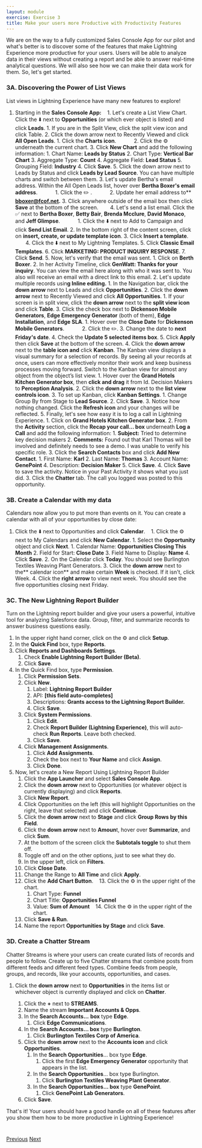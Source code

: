 ```yaml
---
layout: module
exercise: Exercise 3
title: Make your users more Productive with Productivity Features  
---
```


We are on the way to a fully customized Sales Console App for our pilot and what's better is to discover some of the features that make Lightning Experience more productive for your users.  Users will be able to analyze data in their views without creating a report and be able to answer real-time analytical questions.  We will also see how we can make their data work for them.  So, let's get started.

### 3A. Discovering the Power of List Views

List views in Lightning Experience have many new features to explore!

1. Starting in the **Sales Console App:**
    1. Let's create a List View Chart.  Click the ⬇️ next to **Opportunities** (or which ever object is listed) and click **Leads**.
        1. If you are in the Split View, click the split view icon and click Table.
        2. Click the down arrow next to Recently Viewed and click **All Open Leads**.
            1. Click the **Charts icon**.
            2. Click the ⚙️ underneath the current chart. 
            3. Click **New Chart** and add the following information:
                1. Chart Name: **Leads by Status**
                2. Chart Type: **Vertical Bar Chart**
                3. Aggregate Type: **Count**
                4. Aggregate Field: **Lead Status**
                5. Grouping Field: **Industry**
            4. Click **Save**.
            5. Click the down arrow next to Leads by Status and click **Leads by Lead Source**.  You can have multiple charts and switch between them.
        3. Let's update Bertha's email address.  Within the All Open Leads list, hover over **Bertha Boxer's email address**.
            1. Click the ✏️ .
            2. Update her email address to** **bboxer@fcof.net.**
            3. Click anywhere outside of the email box then click **Save** at the bottom of the screen.
        4. Let's send a list email.  Click the ✅ next to **Bertha Boxer**, **Betty Bair**, **Brenda Mcclure**, **David Monaco**, and **Jeff Glimpse**.
            1. Click the ⬇️ next to Add to Campaign and click **Send List Email**.
            2. In the bottom right of the content screen, click on **insert, create, or update template icon**.
            3. Click **Insert a template**.
            4. Click the ⬇️ next to My Lightning Templates.
            5. Click **Classic Email Templates**.
            6. Click **MARKETING: PRODUCT INQUIRY RESPONSE**.
            7. Click **Send**.
        5. Now, let's verify that the email was sent.
            1. Click on **Berth Boxer**.
            2. In her Activity Timeline, click **GenWatt: Thanks for your inquiry**.  You can view the email here along with who it was sent to.  You also will receive an email with a direct link to this email.
    2. Let's update multiple records usin**g Inline editing.**
        1. In the Navigation bar, click the **down arrow** next to Leads and click **Opportunities**.
        2. Click the **down arrow** next to Recently Viewed and click **All Opportunities**.
            1. If your screen is in split view, click the **down arrow** next to the **split view icon** and click **Table**.
        3. Click the check box next to **Dickenson Mobile  Generators**, **Edge Emergency Generator** (both of them), **Edge Installation**, and **Edge SLA**.
            1. Hover over the **Close Date** for **Dickenson Mobile Generators**.
            2. Click the ✏️.
            3. Change the date to **next Friday's date**.
            4. Check the **Update 5 selected items box**.
            5. Click **Apply** then click **Save** at the bottom of the screen.
        4. Click the **down arrow** next to the **table icon and** click **Kanban**.  The Kanban view displays a visual summary for a selection of records. By seeing all your records at once, users can more effectively monitor their work and keep business processes moving forward. Switch to the Kanban view for almost any object from the object’s list view.
            1. Hover over the **Grand Hotels Kitchen Generator box**, then **click and drag** it from Id. Decision Makers to **Perception Analysis**. 
            2. Click the **down arrow** next to the **list view controls icon**.
            3. To set up Kanban, click **Kanban Settings**.
                1. Change Group By from Stage to **Lead Source**.
                2. Click **Save**.
                3. Notice how nothing changed.  Click the **Refresh icon** and your changes will be reflected.
        5. Finally, let's see how easy it is to log a call in Lightning Experience.
            1. Click on **Grand Hotels Kitchen Generator box**.
            2. From the **Activity** section, click the **Recap your call... box** underneath **Log a Call** and add the following information:
                1. **Subject:** Tried to determine key decision makers
                2. **Comments:** Found out that Karl Thomas will be involved and definitely needs to see a demo.  I was unable to verify his specific role.
                3. Click the **Search Contacts** box and click **Add New Contact**.
                    1. First Name: **Karl**
                    2. Last Name: **Thomas**
                    3. Account Name: **GenePoint**
                    4. Description: **Decision Maker**
                    5. Click **Save**.
                4. Click **Save** to save the activity.  Notice in your Past Activity it shows what you just did.
            3. Click the **Chatter** tab.  The call you logged was posted to this opportunity.

### **3B. Create a Calendar with my data**

Calendars now allow you to put more than events on it.  You can create a calendar with all of your opportunities by close date:

1. Click the ⬇️ next to Opportunities and click **Calendar**.
    1. Click the ⚙️ next to My Calendars and click **New Calendar**.
        1. Select the **Opportunity** object and click **Next**.
            1. Calendar Name: **Opportunities Closing This Month**
            2. Field for Start: **Close Date**
            3. Field Name to Display: **Name**
            4. Click **Save**.
    2. On the Calendar click **Today**.  You should see Burlington Textiles Weaving Plant Generators.
    3. Click the **down arrow** next to the** calendar icon** and make certain **Week** is checked.  If it isn't, click Week.
    4. Click the **right arrow** to view next week.  You should see the five opportunities closing next Friday.

### **3C. The New Lightning Report Builder**

Turn on the Lightning report builder and give your users a powerful, intuitive tool for analyzing Salesforce data. Group, filter, and summarize records to answer business questions easily.  

1. In the upper right hand corner, click on the ⚙️ and click **Setup**.
2. In the **Quick Find** box, type **Reports**.
3. Click **Reports and Dashboards Settings**.
    1. Check **Enable Lightning Report Builder (Beta)**.
    2. Click **Save**.
4. In the Quick Find box, type **Permission**.
    1. Click **Permission Sets**.
    2. Click **New**.
        1. Label: **Lightning Report Builder**
        2. API: **[this field auto-completes]**
        3. Descriptions: **Grants access to the Lightning Report Builder.**
        4. Click **Save**.
    3. Click **System Permissions**.
        1. Click **Edit**.
        2. Check **Report Builder (Lightning Experience)**, this will auto-check **Run Reports**.  Leave both checked.
        3. Click **Save**.
    4. Click **Management Assignments**.
        1. Click **Add Assignments**.
        2. Check the box next to **Your Name** and click **Assign**.
        3. Click **Done**.
5. Now, let's create a New Report Using Lightning Report Builder
    1. Click the **App Launcher** and select **Sales Console App**.
    2. Click the **down arrow** next to Opportunities (or whatever object is currently displaying) and click **Reports**.
    3. Click **New Report**.
    4. Click Opportunities on the left (this will highlight Opportunities on the right, leave that selected) and click **Continue**.
    5. Click the **down arrow** next to **Stage** and click **Group Rows by this Field**.
    6. Click the **down arrow** next to **Amoun**t, hover over **Summarize**, and click **Sum**.
    7. At the bottom of the screen click the **Subtotals toggle** to shut them off.
    8. Toggle off and on the other options, just to see what they do.
    9. In the upper left, click on **Filters**.
    10. Click **Close Date**.
    11. Change the Range to **All Time** and click **Apply**.
    12. Click the **Add Chart Button**.
    13. Click the ⚙️ in the upper right of the chart.
        1. Chart Type: **Funnel**
        2. Chart Title: **Opportunities Funnel** 
        3. Value: **Sum of Amount**
    14. Click the ⚙️ in the upper right of the chart.
    15. Click **Save & Run**.
    16. Name the report **Opportunities by Stage** and click **Save**.

### **3D.  Create a Chatter Stream**

Chatter Streams is where your users can create curated lists of records and people to follow. Create up to five Chatter streams that combine posts from different feeds and different feed types. Combine feeds from people, groups, and records, like your accounts, opportunities, and cases.


1. Click the **down arrow** next to **Opportunities**  in the items list or whichever object is currently displayed and click on **Chatter**.

    1. Click the **+** next to **STREAMS**.
    2. Name the stream **Important Accounts & Opps**.
    3. In the **Search Accounts...** **box** type **Edge**.
        1. Click **Edge Communications**.
    4. In the **Search Accounts... box** type **Burlington**.
        1. Click **Burlington Textiles Corp of America**.
    5. Click the **down arrow** next to the **Accounts icon** and click **Opportunities**.
        1. In the **Search Opportunities**... box type **Edge**.
            1. Click the first **Edge Emergency Generator** opportunity that appears in the list.
        2. In the **Search Opportunities**... box type Burlington.
            1. Click **Burlington Textiles Weaving Plant Generator**.
        3. In the **Search Opportunities... box** type **GenePoint**.
            1. Click **GenePoint Lab Generators**.
    6. Click **Save**.

That's it! Your users should have a good handle on all of these features after you show them how to be more productive in Lightning Experience!




<div class="row" style="margin-top:40px;">
    <div class="col-sm-12">
        <a href="Exercise_d2.html" class="btn btn-default"><i class="glyphicon glyphicon-chevron-left"></i> Previous</a>
        <a href="Exercise_d4.html" class="btn btn-default pull-right">Next <i class="glyphicon glyphicon-chevron-right"></i></a>
    </div>
</div>
